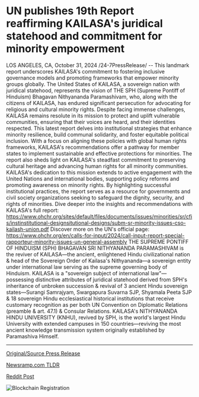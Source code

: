 # UN publishes 19th Report reaffirming KAILASA's juridical statehood and commitment for minority empowerment

LOS ANGELES, CA, October 31, 2024 /24-7PressRelease/ -- This landmark report underscores KAILASA's commitment to fostering inclusive governance models and promoting frameworks that empower minority groups globally.  The United States of KAILASA, a sovereign nation with juridical statehood, represents the vision of THE SPH (Supreme Pontiff of Hinduism) Bhagavan Nithyananda Paramashivam, who, along with the citizens of KAILASA, has endured significant persecution for advocating for religious and cultural minority rights.   Despite facing immense challenges, KAILASA remains resolute in its mission to protect and uplift vulnerable communities, ensuring that their voices are heard, and their identities respected.  This latest report delves into institutional strategies that enhance minority resilience, build communal solidarity, and foster equitable political inclusion.   With a focus on aligning these policies with global human rights frameworks, KAILASA's recommendations offer a pathway for member states to implement sustainable and effective protections for minorities.   The report also sheds light on KAILASA's steadfast commitment to preserving cultural heritage and advancing human rights for all minority communities.  KAILASA's dedication to this mission extends to active engagement with the United Nations and international bodies, supporting policy reforms and promoting awareness on minority rights.   By highlighting successful institutional practices, the report serves as a resource for governments and civil society organizations seeking to safeguard the dignity, security, and rights of minorities.  Dive deeper into the insights and recommendations with KAILASA's full report:  https://www.ohchr.org/sites/default/files/documents/issues/minorities/sr/cfis/instinstitutional-designsitutional-designs/subm-sr-minority-issues-cso-kailash-union.pdf   Discover more on the UN's official page: https://www.ohchr.org/en/calls-for-input/2024/call-input-report-special-rapporteur-minority-issues-un-general-assembly  THE SUPREME PONTIFF OF HINDUISM (SPH) BHAGAVAN SRI NITHYANANDA PARAMASHIVAM is the reviver of KAILASA—the ancient, enlightened Hindu civilizational nation & head of the Sovereign Order of Kailasa's Nithyananda—a sovereign entity under international law serving as the supreme governing body of Hinduism.  KAILASA is a "sovereign subject of international law"—possessing distinctive attributes of juridical statehood derived from SPH's inheritance of unbroken succession & revival of 3 ancient Hindu sovereign states—Surangi Samrajyam, Swargapura Suvarna SJP, Shyamala Peeta SJP & 18 sovereign Hindu ecclesiastical historical institutions that receive customary recognition as per both UN Convention on Diplomatic Relations (preamble & art. 47.1) & Consular Relations.  KAILASA's NITHYANANDA HINDU UNIVERSITY (KNHU), revived by SPH, is the world's largest Hindu University with extended campuses in 150 countries—reviving the most ancient knowledge transmission system originally established by Paramashiva Himself. 

---

[Original/Source Press Release](https://www.24-7pressrelease.com/press-release/515720/un-publishes-19th-report-reaffirming-kailasas-juridical-statehood-and-commitment-for-minority-empowerment)
                    

[Newsramp.com TLDR](https://newsramp.com/curated-news/kailasa-s-commitment-to-minority-rights-latest-report-and-recommendations/36bb793d3155593a6181791160560113) 

 



[Reddit Post](https://www.reddit.com/r/newsramp/comments/1gg8r13/kailasas_commitment_to_minority_rights_latest/) 



![Blockchain Registration](https://cdn.newsramp.app/24-7PressRelease/qrcode/2410/31/nukeB0I3.webp)